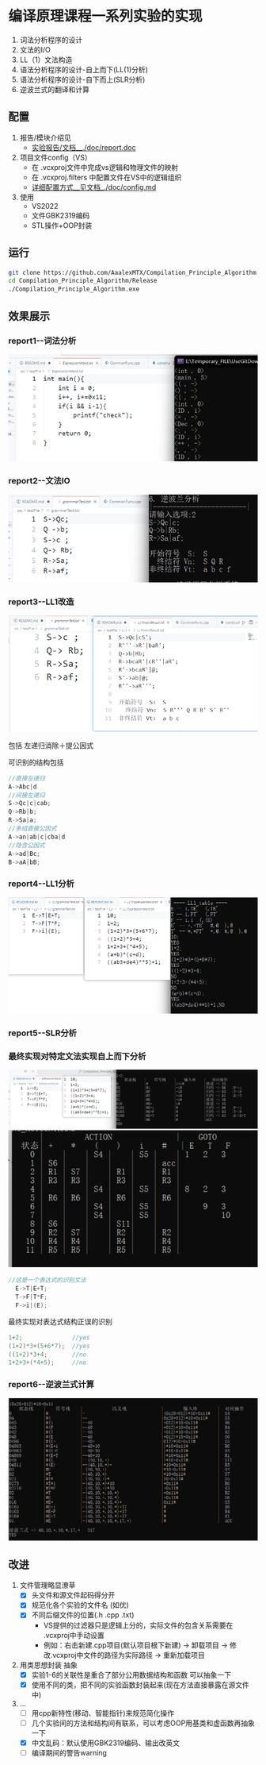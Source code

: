 # 编译原理课程一系列实验的实现
1. 词法分析程序的设计
2. 文法的I/O
3. LL（1）文法构造
4. 语法分析程序的设计-自上而下(LL(1)分析)
5. 语法分析程序的设计-自下而上(SLR分析)
6. 逆波兰式的翻译和计算

## 配置
1. 报告/模块介绍见 
   - [实验报告/文档__./doc/report.doc](./doc/report.doc) 
2. 项目文件config（VS）
   - 在 .vcxproj文件中完成vs逻辑和物理文件的映射
   - 在 .vcxproj.filters 中配置文件在VS中的逻辑组织
   - [详细配置方式__见文档_./doc/config.md](./doc/config.md)
3. 使用
   - VS2022
   - 文件GBK2319编码
   - STL操作+OOP封装

## 运行

```bash
git clone https://github.com/AaalexMTX/Compilation_Principle_Algorithm.git
cd Compilation_Principle_Algorithm/Release
./Compilation_Principle_Algorithm.exe
```

## 效果展示
### report1--词法分析
![alt text](./doc/images/image.png)
### report2--文法IO
![alt text](./doc/images/image2.png)
### report3--LL1改造
![alt text](./doc/images/image3.png)

包括 左递归消除＋提公因式</br>

可识别的结构包括
```C++
//直接左递归
A->Abc|d
//间接左递归
S->Qc|c|cab;
Q->Rb|b;
R->Sa|a;
//多组直接公因式
A->an|ab|c|cba|d
//隐含公因式
A->ad|Bc;
B->aA|bB;
```

### report4--LL1分析
![alt text](./doc/images/image4.png)
### report5--SLR分析

### 最终实现对特定文法实现自上而下分析
![alt text](./doc/images/image5.png)
![alt text](./doc/images/image6.png)

```C++
//这是一个表达式的识别文法
  E->T|E+T;
  T->F|T*F;
  F->i|(E);
```

最终实现对表达式结构正误的识别
```C++
1+2;              //yes
(1+2)*3+(5+6*7);  //yes
((1+2)*3+4;       //no 
1+2+3+(*4+5);     //no
```

### report6--逆波兰式计算
![alt text](./doc/images/image7.png)

## 改进
1. 文件管理略显潦草
   - [x] 头文件和源文件起码得分开
   - [x] 规范化各个实验的文件名 (如优)
   - [x] 不同后缀文件的位置(.h  .cpp  .txt)
      - VS提供的过滤器只是逻辑上分的，实际文件的包含关系需要在 .vcxproj中手动设置
      - 例如：右击新建.cpp项目(默认项目根下新建) -> 卸载项目 -> 修改.vcxproj中文件的路径为实际路径 -> 重新加载项目 
2. 用类思想封装 抽象
   - [x] 实验1-6的关联性是重合了部分公用数据结构和函数 可以抽象一下
   - [x] 使用不同的类，把不同的实验函数封装起来(现在方法直接暴露在源文件中)
3. ...
   - [ ] 用cpp新特性(移动、智能指针)来规范简化操作
   - [ ] 几个实验间的方法和结构间有联系，可以考虑OOP用基类和虚函数再抽象一下
   - [x] 中文乱码：默认使用GBK2319编码、输出改英文
   - [ ] 编译期间的警告warning
